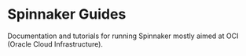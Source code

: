 # Spinnaker Guides

Documentation and tutorials for running Spinnaker mostly aimed at OCI (Oracle Cloud Infrastructure).
